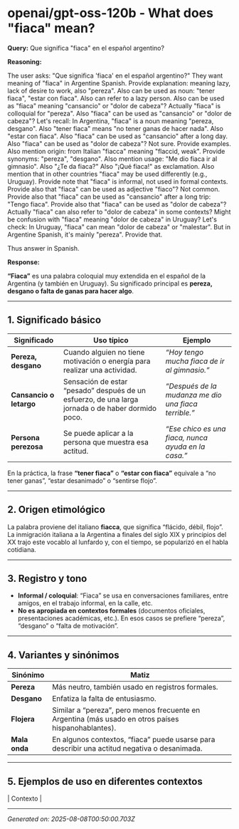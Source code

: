 # openai/gpt-oss-120b - What does "fiaca" mean?

**Query:** Que significa "fiaca" en el español argentino?

**Reasoning:**

The user asks: "Que significa 'fiaca' en el español argentino?" They want meaning of "fiaca" in Argentine Spanish. Provide explanation: meaning lazy, lack of desire to work, also "pereza". Also can be used as noun: "tener fiaca", "estar con fiaca". Also can refer to a lazy person. Also can be used as "fiaca" meaning "cansancio" or "dolor de cabeza"? Actually "fiaca" is colloquial for "pereza". Also "fiaca" can be used as "cansancio" or "dolor de cabeza"? Let's recall: In Argentina, "fiaca" is a noun meaning "pereza, desgano". Also "tener fiaca" means "no tener ganas de hacer nada". Also "estar con fiaca". Also "fiaca" can be used as "cansancio" after a long day. Also "fiaca" can be used as "dolor de cabeza"? Not sure. Provide examples. Also mention origin: from Italian "fiacca" meaning "flaccid, weak". Provide synonyms: "pereza", "desgano". Also mention usage: "Me dio fiaca ir al gimnasio". Also "¿Te da fiaca?" Also "¡Qué fiaca!" as exclamation. Also mention that in other countries "fiaca" may be used differently (e.g., Uruguay). Provide note that "fiaca" is informal, not used in formal contexts. Provide also that "fiaca" can be used as adjective "fiaco"? Not common. Provide also that "fiaca" can be used as "cansancio" after a long trip: "Tengo fiaca". Provide also that "fiaca" can be used as "dolor de cabeza"? Actually "fiaca" can also refer to "dolor de cabeza" in some contexts? Might be confusion with "fiaca" meaning "dolor de cabeza" in Uruguay? Let's check: In Uruguay, "fiaca" can mean "dolor de cabeza" or "malestar". But in Argentine Spanish, it's mainly "pereza". Provide that.

Thus answer in Spanish.

**Response:**

**“Fiaca”** es una palabra coloquial muy extendida en el español de la Argentina (y también en Uruguay). Su significado principal es **pereza, desgano o falta de ganas para hacer algo**.  

---

## 1. Significado básico  

| Significado | Uso típico | Ejemplo |
|-------------|------------|---------|
| **Pereza, desgano** | Cuando alguien no tiene motivación o energía para realizar una actividad. | *“Hoy tengo mucha fiaca de ir al gimnasio.”* |
| **Cansancio o letargo** | Sensación de estar “pesado” después de un esfuerzo, de una larga jornada o de haber dormido poco. | *“Después de la mudanza me dio una fiaca terrible.”* |
| **Persona perezosa** | Se puede aplicar a la persona que muestra esa actitud. | *“Ese chico es una fiaca, nunca ayuda en la casa.”* |

En la práctica, la frase **“tener fiaca”** o **“estar con fiaca”** equivale a “no tener ganas”, “estar desanimado” o “sentirse flojo”.

---

## 2. Origen etimológico  

La palabra proviene del italiano **fiacca**, que significa “flácido, débil, flojo”. La inmigración italiana a la Argentina a finales del siglo XIX y principios del XX trajo este vocablo al lunfardo y, con el tiempo, se popularizó en el habla cotidiana.

---

## 3. Registro y tono  

- **Informal / coloquial**: “Fiaca” se usa en conversaciones familiares, entre amigos, en el trabajo informal, en la calle, etc.  
- **No es apropiada en contextos formales** (documentos oficiales, presentaciones académicas, etc.). En esos casos se prefiere “pereza”, “desgano” o “falta de motivación”.

---

## 4. Variantes y sinónimos  

| Sinónimo | Matiz |
|----------|-------|
| **Pereza** | Más neutro, también usado en registros formales. |
| **Desgano** | Enfatiza la falta de entusiasmo. |
| **Flojera** | Similar a “pereza”, pero menos frecuente en Argentina (más usado en otros países hispanohablantes). |
| **Mala onda** | En algunos contextos, “fiaca” puede usarse para describir una actitud negativa o desanimada. |

---

## 5. Ejemplos de uso en diferentes contextos  

| Contexto |

---
*Generated on: 2025-08-08T00:50:00.703Z*
